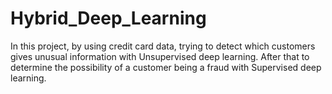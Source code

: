 # Hybrid_Deep_Learning
In this project, by using credit card data, trying to detect which customers gives unusual information with Unsupervised deep learning. After that to determine the possibility of a customer being a fraud with Supervised deep learning.
